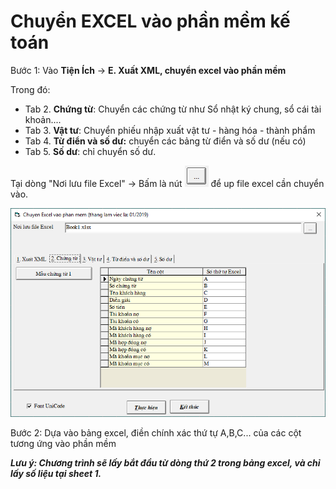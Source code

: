 # Chuyển EXCEL vào phần mềm kế toán

Bước 1: Vào **Tiện Ích** -&gt; **E. Xuất XML, chuyển excel vào phần mềm**

Trong đó:

* Tab 2. **Chứng từ**: Chuyển các chứng từ như Sổ nhật ký chung, sổ cái tài khoản....
* Tab 3. **Vật tư**: Chuyển phiếu nhập xuất vật tư - hàng hóa - thành phẩm
* Tab 4. **Từ điển và số dư:** chuyển các bảng từ điển và số dư \(nếu có\)
* Tab 5. **Số dư**: chỉ chuyển số dư.

Tại dòng "Nơi lưu file Excel" -&gt; Bấm là nút ![](../.gitbook/assets/h32.PNG) để up file excel cần chuyển vào.

![](../.gitbook/assets/h33.PNG)

Bước 2: Dựa vào bảng excel, điền chính xác thứ tự A,B,C... của các cột tương ứng vào phần mềm

_**Lưu ý: Chương trình sẽ lấy bắt đầu từ dòng thứ 2 trong bảng excel, và chỉ lấy số liệu tại sheet 1.**_

